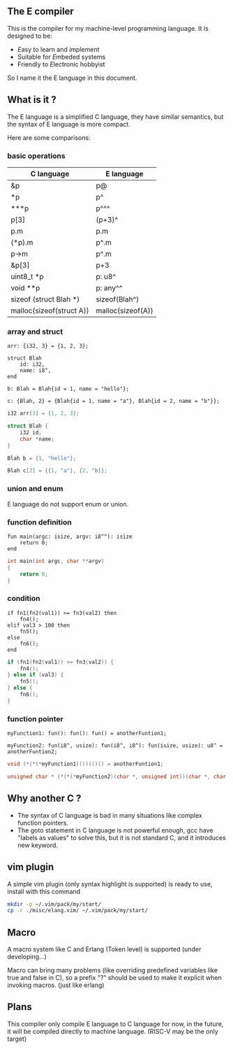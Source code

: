 ## The E compiler

This is the compiler for my machine-level programming language. It is designed to be:
- *E*asy to learn and implement
- Suitable for *E*mbeded systems
- Friendly to *E*lectronic hobbyist

So I name it the E language in this document.


## What is it ?

The E language is a simplified C language, they have similar semantics, but the syntax of E language is more compact.

Here are some comparisons:


### basic operations

|        C language          |     E language           |
|----------------------------|--------------------------|
| &p                         | p@                       |
| *p                         | p^                       |
| ***p                       | p^^^                     |
| p[3]                       | (p+3)^                   |
| p.m                        | p.m                      |
| (*p).m                     | p^.m                     |
| p->m                       | p^.m                     |
| &p[3]                      | p+3                      |
| uint8_t *p                 | p: u8^                   |
| void **p                   | p: any^^                 |
| sizeof (struct Blah *)     | sizeof(Blah^)            |
| malloc(sizeof(struct A))   | malloc(sizeof(A))        |

### array and struct

```
arr: {i32, 3} = {1, 2, 3};

struct Blah
    id: i32,
    name: i8^,
end

b: Blah = Blah{id = 1, name = "hello"};

c: {Blah, 2} = {Blah{id = 1, name = "a"}, Blah{id = 2, name = "b"}};
```

```c
i32 arr[3] = {1, 2, 3};

struct Blah {
    i32 id;
    char *name;
}

Blah b = {1, "hello"};

Blah c[2] = {{1, "a"}, {2, "b}};

```


### union and enum

E language do not support enum or union.


### function definition

```
fun main(argc: isize, argv: i8^^): isize
    return 0;
end
```

```c
int main(int argc, char **argv)
{
    return 0;
}
```


### condition

```
if fn1(fn2(val1)) >= fn3(val2) then
    fn4();
elif val3 > 100 then
    fn5();
else
    fn6();
end
```

```c
if (fn1(fn2(val1)) >= fn3(val2)) {
    fn4();
} else if (val3) {
    fn5();
} else {
    fn6();
}
```


### function pointer

```
myFunction1: fun(): fun(): fun() = anotherFuntion1;

myFunction2: fun(i8^, usize): fun(i8^, i8^): fun(isize, usize): u8^ = anotherFuntion2;

```

```c
void (*(*(*myFunction1)())())() = anotherFuntion1;

unsigned char * (*(*(*myFunction2)(char *, unsigned int))(char *, char *))(int, unsigned int) = anotherFuntion2;
```


## Why another C ?

- The syntax of C language is bad in many situations like complex function pointers.
- The goto statement in C language is not powerful enough, gcc have "labels as values" to solve this, but it is not standard C, and it introduces new keyword.


## vim plugin

A simple vim plugin (only syntax highlight is supported) is ready to use, install with this command

```sh
mkdir -p ~/.vim/pack/my/start/
cp -r ./misc/elang.vim/ ~/.vim/pack/my/start/
```


## Macro

A macro system like C and Erlang (Token level) is supported (under developing...)

Macro can bring many problems (like overriding predefined variables like true and false in C), so a prefix "?" should be used
to make it explicit when invoking macros. (just like erlang)


## Plans

This compiler only compile E language to C language for now, in the future,
it will be compiled directly to machine language. (RISC-V may be the only target)

